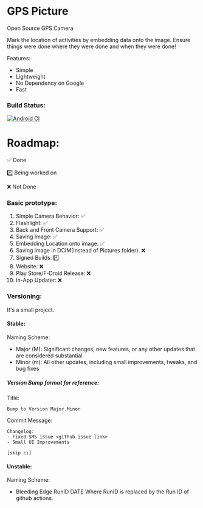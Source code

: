 # GPS Picture
Open Source GPS Camera

Mark the location of activities by embedding data onto the image. Ensure things were done where they were done and when they were done!

Features:
- Simple
- Lightweight
- No Dependency on Google
- Fast

### Build Status:
[![Android CI](https://github.com/ZeusInstitute-OSS/gpspic/actions/workflows/main.yml/badge.svg)](https://github.com/ZeusInstitute-OSS/gpspic/actions/workflows/main.yml)

# Roadmap:
✅ Done

*️⃣ Being worked on

❌ Not Done



### Basic prototype:
1. Simple Camera Behavior: ✅
2. Flashlight: ✅
3. Back and Front Camera Support: ✅
4. Saving Image: ✅
5. Embedding Location onto image: ✅
6. Saving image in DCIM(Instead of Pictures folder): ️❌
7. Signed Builds: *️⃣
8. Website: ❌
9. Play Store/F-Droid Release: ❌
10. In-App Updater: ❌


### Versioning:

It's a small project.
#### Stable:
Naming Scheme:
- Major (M): Significant changes, new features, or any other updates that are considered substantial
- Minor (m): All other updates, including small improvements, tweaks, and bug fixes

##### Version Bump format for reference:
Title:
```
Bump to Version Major.Minor
```
Commit Message:
```
Changelog:
- Fixed SMS issue <github issue link>
- Small UI Improvements

[skip ci]
```
#### Unstable:
Naming Scheme:
- Bleeding Edge RunID DATE
Where RunID is replaced by the Run ID of github actions. 
